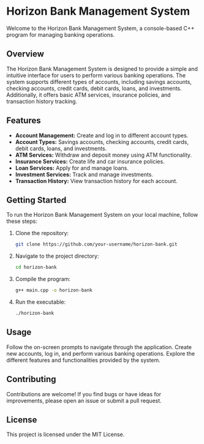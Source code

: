 # Horizon Bank Management System

Welcome to the Horizon Bank Management System, a console-based C++ program for managing banking operations.

## Overview

The Horizon Bank Management System is designed to provide a simple and intuitive interface for users to perform various banking operations. The system supports different types of accounts, including savings accounts, checking accounts, credit cards, debit cards, loans, and investments. Additionally, it offers basic ATM services, insurance policies, and transaction history tracking.

## Features

- **Account Management:** Create and log in to different account types.
- **Account Types:** Savings accounts, checking accounts, credit cards, debit cards, loans, and investments.
- **ATM Services:** Withdraw and deposit money using ATM functionality.
- **Insurance Services:** Create life and car insurance policies.
- **Loan Services:** Apply for and manage loans.
- **Investment Services:** Track and manage investments.
- **Transaction History:** View transaction history for each account.

## Getting Started

To run the Horizon Bank Management System on your local machine, follow these steps:

1. Clone the repository:

   ```bash
   git clone https://github.com/your-username/horizon-bank.git

2. Navigate to the project directory:

   ```bash
   cd horizon-bank

3. Compile the program:

   ```bash
   g++ main.cpp -o horizon-bank
4. Run the executable:

   ```bash
   ./horizon-bank

## Usage

Follow the on-screen prompts to navigate through the application. Create new accounts, log in, and perform various banking operations. Explore the different features and functionalities provided by the system.

## Contributing

Contributions are welcome! If you find bugs or have ideas for improvements, please open an issue or submit a pull request.

## License

This project is licensed under the MIT License.
